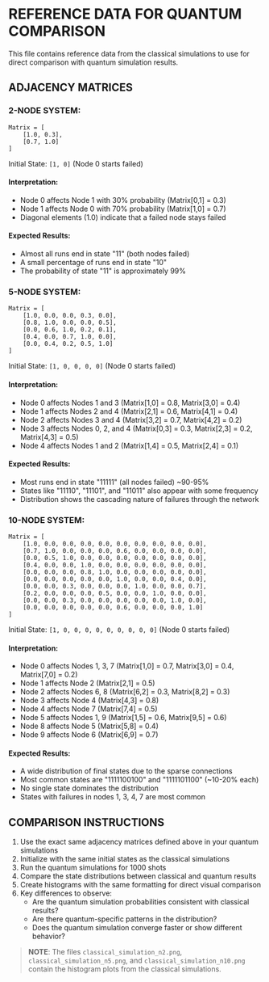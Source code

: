 # REFERENCE DATA FOR QUANTUM COMPARISON

This file contains reference data from the classical simulations to use for
direct comparison with quantum simulation results.

## ADJACENCY MATRICES

### 2-NODE SYSTEM:
```
Matrix = [
    [1.0, 0.3],
    [0.7, 1.0]
]
```

Initial State: `[1, 0]` (Node 0 starts failed)

#### Interpretation:
- Node 0 affects Node 1 with 30% probability (Matrix[0,1] = 0.3)
- Node 1 affects Node 0 with 70% probability (Matrix[1,0] = 0.7)
- Diagonal elements (1.0) indicate that a failed node stays failed

#### Expected Results:
- Almost all runs end in state "11" (both nodes failed)
- A small percentage of runs end in state "10"
- The probability of state "11" is approximately 99%


### 5-NODE SYSTEM:
```
Matrix = [
    [1.0, 0.0, 0.0, 0.3, 0.0],
    [0.8, 1.0, 0.0, 0.0, 0.5],
    [0.0, 0.6, 1.0, 0.2, 0.1],
    [0.4, 0.0, 0.7, 1.0, 0.0],
    [0.0, 0.4, 0.2, 0.5, 1.0]
]
```

Initial State: `[1, 0, 0, 0, 0]` (Node 0 starts failed)

#### Interpretation:
- Node 0 affects Nodes 1 and 3 (Matrix[1,0] = 0.8, Matrix[3,0] = 0.4)
- Node 1 affects Nodes 2 and 4 (Matrix[2,1] = 0.6, Matrix[4,1] = 0.4)
- Node 2 affects Nodes 3 and 4 (Matrix[3,2] = 0.7, Matrix[4,2] = 0.2)
- Node 3 affects Nodes 0, 2, and 4 (Matrix[0,3] = 0.3, Matrix[2,3] = 0.2, Matrix[4,3] = 0.5)
- Node 4 affects Nodes 1 and 2 (Matrix[1,4] = 0.5, Matrix[2,4] = 0.1)

#### Expected Results:
- Most runs end in state "11111" (all nodes failed) ~90-95%
- States like "11110", "11101", and "11011" also appear with some frequency
- Distribution shows the cascading nature of failures through the network


### 10-NODE SYSTEM:
```
Matrix = [
    [1.0, 0.0, 0.0, 0.0, 0.0, 0.0, 0.0, 0.0, 0.0, 0.0],
    [0.7, 1.0, 0.0, 0.0, 0.0, 0.6, 0.0, 0.0, 0.0, 0.0],
    [0.0, 0.5, 1.0, 0.0, 0.0, 0.0, 0.0, 0.0, 0.0, 0.0],
    [0.4, 0.0, 0.0, 1.0, 0.0, 0.0, 0.0, 0.0, 0.0, 0.0],
    [0.0, 0.0, 0.0, 0.8, 1.0, 0.0, 0.0, 0.0, 0.0, 0.0],
    [0.0, 0.0, 0.0, 0.0, 0.0, 1.0, 0.0, 0.0, 0.4, 0.0],
    [0.0, 0.0, 0.3, 0.0, 0.0, 0.0, 1.0, 0.0, 0.0, 0.7],
    [0.2, 0.0, 0.0, 0.0, 0.5, 0.0, 0.0, 1.0, 0.0, 0.0],
    [0.0, 0.0, 0.3, 0.0, 0.0, 0.0, 0.0, 0.0, 1.0, 0.0],
    [0.0, 0.0, 0.0, 0.0, 0.0, 0.6, 0.0, 0.0, 0.0, 1.0]
]
```

Initial State: `[1, 0, 0, 0, 0, 0, 0, 0, 0, 0]` (Node 0 starts failed)

#### Interpretation:
- Node 0 affects Nodes 1, 3, 7 (Matrix[1,0] = 0.7, Matrix[3,0] = 0.4, Matrix[7,0] = 0.2)
- Node 1 affects Node 2 (Matrix[2,1] = 0.5)
- Node 2 affects Nodes 6, 8 (Matrix[6,2] = 0.3, Matrix[8,2] = 0.3)
- Node 3 affects Node 4 (Matrix[4,3] = 0.8)
- Node 4 affects Node 7 (Matrix[7,4] = 0.5)
- Node 5 affects Nodes 1, 9 (Matrix[1,5] = 0.6, Matrix[9,5] = 0.6)
- Node 8 affects Node 5 (Matrix[5,8] = 0.4)
- Node 9 affects Node 6 (Matrix[6,9] = 0.7)

#### Expected Results:
- A wide distribution of final states due to the sparse connections
- Most common states are "1111100100" and "1111101100" (~10-20% each)
- No single state dominates the distribution
- States with failures in nodes 1, 3, 4, 7 are most common


## COMPARISON INSTRUCTIONS

1. Use the exact same adjacency matrices defined above in your quantum simulations
2. Initialize with the same initial states as the classical simulations
3. Run the quantum simulations for 1000 shots
4. Compare the state distributions between classical and quantum results
5. Create histograms with the same formatting for direct visual comparison
6. Key differences to observe:
   - Are the quantum simulation probabilities consistent with classical results?
   - Are there quantum-specific patterns in the distribution?
   - Does the quantum simulation converge faster or show different behavior?

> **NOTE**: The files `classical_simulation_n2.png`, `classical_simulation_n5.png`, and
`classical_simulation_n10.png` contain the histogram plots from the classical simulations. 